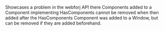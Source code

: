 Showcases a problem in the webforj API there Components added to a Component implementing HasComponents
cannot be removed when then added after the HasComponents Component
was added to a Window, but can be removed if they are added
beforehand.
